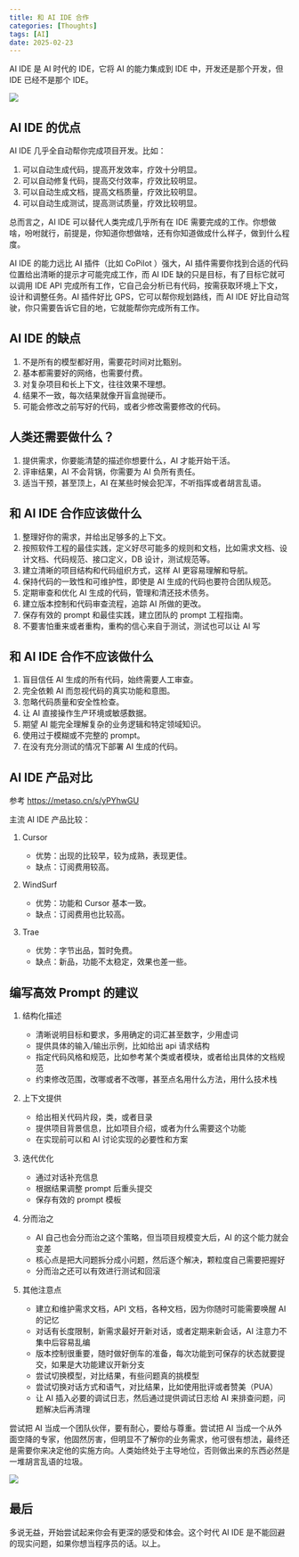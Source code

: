 ```yaml
---
title: 和 AI IDE 合作
categories: [Thoughts]
tags: [AI]
date: 2025-02-23
---
```


AI IDE 是 AI 时代的 IDE，它将 AI 的能力集成到 IDE 中，开发还是那个开发，但 IDE 已经不是那个 IDE。

![](https://image.tobyqin.cn/202503112212641.jpg)

## AI IDE 的优点

AI IDE 几乎全自动帮你完成项目开发。比如：

1. 可以自动生成代码，提高开发效率，疗效十分明显。
2. 可以自动修复代码，提高交付效率，疗效比较明显。
3. 可以自动生成文档，提高文档质量，疗效比较明显。
4. 可以自动生成测试，提高测试质量，疗效比较明显。

总而言之，AI IDE 可以替代人类完成几乎所有在 IDE 需要完成的工作。你想做啥，吩咐就行，前提是，你知道你想做啥，还有你知道做成什么样子，做到什么程度。

AI IDE 的能力远比 AI 插件（比如 CoPilot ）强大，AI 插件需要你找到合适的代码位置给出清晰的提示才可能完成工作，而 AI IDE 缺的只是目标，有了目标它就可以调用 IDE API 完成所有工作，它自己会分析已有代码，按需获取环境上下文，设计和调整任务。AI 插件好比 GPS，它可以帮你规划路线，而 AI IDE 好比自动驾驶，你只需要告诉它目的地，它就能帮你完成所有工作。

## AI IDE 的缺点

1. 不是所有的模型都好用，需要花时间对比甄别。
2. 基本都需要好的网络，也需要付费。
3. 对复杂项目和长上下文，往往效果不理想。
4. 结果不一致，每次结果就像开盲盒抛硬币。
5. 可能会修改之前写好的代码，或者少修改需要修改的代码。

## 人类还需要做什么？

1. 提供需求，你要能清楚的描述你想要什么，AI 才能开始干活。
2. 评审结果，AI 不会背锅，你需要为 AI 负所有责任。
3. 适当干预，甚至顶上，AI 在某些时候会犯浑，不听指挥或者胡言乱语。

## 和 AI IDE 合作应该做什么

1. 整理好你的需求，并给出足够多的上下文。
2. 按照软件工程的最佳实践，定义好尽可能多的规则和文档，比如需求文档、设计文档、代码规范、接口定义，DB 设计，测试规范等。
3. 建立清晰的项目结构和代码组织方式，这样 AI 更容易理解和导航。
4. 保持代码的一致性和可维护性，即使是 AI 生成的代码也要符合团队规范。
5. 定期审查和优化 AI 生成的代码，管理和清还技术债务。
6. 建立版本控制和代码审查流程，追踪 AI 所做的更改。
7. 保存有效的 prompt 和最佳实践，建立团队的 prompt 工程指南。
8. 不要害怕重来或者重构，重构的信心来自于测试，测试也可以让 AI 写

## 和 AI IDE 合作不应该做什么

1. 盲目信任 AI 生成的所有代码，始终需要人工审查。
2. 完全依赖 AI 而忽视代码的真实功能和意图。
3. 忽略代码质量和安全性检查。
4. 让 AI 直接操作生产环境或敏感数据。
5. 期望 AI 能完全理解复杂的业务逻辑和特定领域知识。
6. 使用过于模糊或不完整的 prompt。
7. 在没有充分测试的情况下部署 AI 生成的代码。

## AI IDE 产品对比

参考 https://metaso.cn/s/yPYhwGU

主流 AI IDE 产品比较：

1. Cursor

   - 优势：出现的比较早，较为成熟，表现更佳。
   - 缺点：订阅费用较高。

2. WindSurf

   - 优势：功能和 Cursor 基本一致。
   - 缺点：订阅费用也比较高。

3. Trae

   - 优势：字节出品，暂时免费。
   - 缺点：新品，功能不太稳定，效果也差一些。

## 编写高效 Prompt 的建议

1. 结构化描述

   - 清晰说明目标和要求，多用确定的词汇甚至数字，少用虚词
   - 提供具体的输入/输出示例，比如给出 api 请求结构
   - 指定代码风格和规范，比如参考某个类或者模块，或者给出具体的文档规范
   - 约束修改范围，改哪或者不改哪，甚至点名用什么方法，用什么技术栈

2. 上下文提供

   - 给出相关代码片段，类，或者目录
   - 提供项目背景信息，比如项目介绍，或者为什么需要这个功能
   - 在实现前可以和 AI 讨论实现的必要性和方案

3. 迭代优化

   - 通过对话补充信息
   - 根据结果调整 prompt 后重头提交
   - 保存有效的 prompt 模板

4. 分而治之

   - AI 自己也会分而治之这个策略，但当项目规模变大后，AI 的这个能力就会变差
   - 核心点是把大问题拆分成小问题，然后逐个解决，颗粒度自己需要把握好
   - 分而治之还可以有效进行测试和回滚

4. 其他注意点
   - 建立和维护需求文档，API 文档，各种文档，因为你随时可能需要唤醒 AI 的记忆
   - 对话有长度限制，新需求最好开新对话，或者定期来新会话，AI 注意力不集中后容易乱编
   - 版本控制很重要，随时做好倒车的准备，每次功能到可保存的状态就要提交，如果是大功能建议开新分支
   - 尝试切换模型，对比结果，有些问题真的挑模型
   - 尝试切换对话方式和语气，对比结果，比如使用批评或者赞美（PUA）
   - 让 AI 插入必要的调试日志，然后通过提供调试日志给 AI 来排查问题，问题解决后再清理

尝试把 AI 当成一个团队伙伴，要有耐心，要给与尊重。尝试把 AI 当成一个从外面空降的专家，他固然厉害，但明显不了解你的业务需求，他可很有想法，最终还是需要你来决定他的实施方向。人类始终处于主导地位，否则做出来的东西必然是一堆胡言乱语的垃圾。

![](https://image.tobyqin.cn/202503112213626.jpg)

## 最后

多说无益，开始尝试起来你会有更深的感受和体会。这个时代 AI IDE 是不能回避的现实问题，如果你想当程序员的话。以上。
